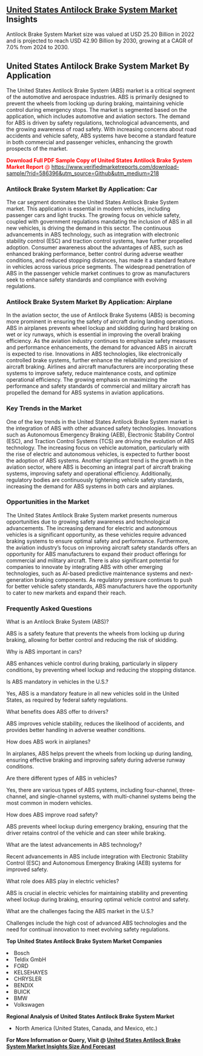 <h2><a href="https://www.verifiedmarketreports.com/download-sample/?rid=586396&amp;utm_source=Github&amp;utm_medium=218" target="_blank">United States Antilock Brake System Market</a> Insights</h2><p>Antilock Brake System Market size was valued at USD 25.20 Billion in 2022 and is projected to reach USD 42.90 Billion by 2030, growing at a CAGR of 7.0% from 2024 to 2030.</p><p> <h2>United States Antilock Brake System Market By Application</h2> <p>The United States Antilock Brake System (ABS) market is a critical segment of the automotive and aerospace industries. ABS is primarily designed to prevent the wheels from locking up during braking, maintaining vehicle control during emergency stops. The market is segmented based on the application, which includes automotive and aviation sectors. The demand for ABS is driven by safety regulations, technological advancements, and the growing awareness of road safety. With increasing concerns about road accidents and vehicle safety, ABS systems have become a standard feature in both commercial and passenger vehicles, enhancing the growth prospects of the market. <p><span class=""><span style="color: #ff0000;"><strong>Download Full PDF Sample Copy of United States Antilock Brake System Market Report</strong> @ </span><a href="https://www.verifiedmarketreports.com/download-sample/?rid=586396&amp;utm_source=Github&amp;utm_medium=218" target="_blank">https://www.verifiedmarketreports.com/download-sample/?rid=586396&amp;utm_source=Github&amp;utm_medium=218</a></span></p></p> <h3>Antilock Brake System Market By Application: Car</h3> <p>The car segment dominates the United States Antilock Brake System market. This application is essential in modern vehicles, including passenger cars and light trucks. The growing focus on vehicle safety, coupled with government regulations mandating the inclusion of ABS in all new vehicles, is driving the demand in this sector. The continuous advancements in ABS technology, such as integration with electronic stability control (ESC) and traction control systems, have further propelled adoption. Consumer awareness about the advantages of ABS, such as enhanced braking performance, better control during adverse weather conditions, and reduced stopping distances, has made it a standard feature in vehicles across various price segments. The widespread penetration of ABS in the passenger vehicle market continues to grow as manufacturers seek to enhance safety standards and compliance with evolving regulations.</p> <h3>Antilock Brake System Market By Application: Airplane</h3> <p>In the aviation sector, the use of Antilock Brake Systems (ABS) is becoming more prominent in ensuring the safety of aircraft during landing operations. ABS in airplanes prevents wheel lockup and skidding during hard braking on wet or icy runways, which is essential in improving the overall braking efficiency. As the aviation industry continues to emphasize safety measures and performance enhancements, the demand for advanced ABS in aircraft is expected to rise. Innovations in ABS technologies, like electronically controlled brake systems, further enhance the reliability and precision of aircraft braking. Airlines and aircraft manufacturers are incorporating these systems to improve safety, reduce maintenance costs, and optimize operational efficiency. The growing emphasis on maximizing the performance and safety standards of commercial and military aircraft has propelled the demand for ABS systems in aviation applications.</p> <h3>Key Trends in the Market</h3> <p>One of the key trends in the United States Antilock Brake System market is the integration of ABS with other advanced safety technologies. Innovations such as Autonomous Emergency Braking (AEB), Electronic Stability Control (ESC), and Traction Control Systems (TCS) are driving the evolution of ABS technology. The increasing focus on vehicle automation, particularly with the rise of electric and autonomous vehicles, is expected to further boost the adoption of ABS systems. Another significant trend is the growth in the aviation sector, where ABS is becoming an integral part of aircraft braking systems, improving safety and operational efficiency. Additionally, regulatory bodies are continuously tightening vehicle safety standards, increasing the demand for ABS systems in both cars and airplanes.</p> <h3>Opportunities in the Market</h3> <p>The United States Antilock Brake System market presents numerous opportunities due to growing safety awareness and technological advancements. The increasing demand for electric and autonomous vehicles is a significant opportunity, as these vehicles require advanced braking systems to ensure optimal safety and performance. Furthermore, the aviation industry’s focus on improving aircraft safety standards offers an opportunity for ABS manufacturers to expand their product offerings for commercial and military aircraft. There is also significant potential for companies to innovate by integrating ABS with other emerging technologies, such as AI-based predictive maintenance systems and next-generation braking components. As regulatory pressure continues to push for better vehicle safety standards, ABS manufacturers have the opportunity to cater to new markets and expand their reach.</p> <h3>Frequently Asked Questions</h3> <p>What is an Antilock Brake System (ABS)?</p> <p>ABS is a safety feature that prevents the wheels from locking up during braking, allowing for better control and reducing the risk of skidding.</p> <p>Why is ABS important in cars?</p> <p>ABS enhances vehicle control during braking, particularly in slippery conditions, by preventing wheel lockup and reducing the stopping distance.</p> <p>Is ABS mandatory in vehicles in the U.S.?</p> <p>Yes, ABS is a mandatory feature in all new vehicles sold in the United States, as required by federal safety regulations.</p> <p>What benefits does ABS offer to drivers?</p> <p>ABS improves vehicle stability, reduces the likelihood of accidents, and provides better handling in adverse weather conditions.</p> <p>How does ABS work in airplanes?</p> <p>In airplanes, ABS helps prevent the wheels from locking up during landing, ensuring effective braking and improving safety during adverse runway conditions.</p> <p>Are there different types of ABS in vehicles?</p> <p>Yes, there are various types of ABS systems, including four-channel, three-channel, and single-channel systems, with multi-channel systems being the most common in modern vehicles.</p> <p>How does ABS improve road safety?</p> <p>ABS prevents wheel lockup during emergency braking, ensuring that the driver retains control of the vehicle and can steer while braking.</p> <p>What are the latest advancements in ABS technology?</p> <p>Recent advancements in ABS include integration with Electronic Stability Control (ESC) and Autonomous Emergency Braking (AEB) systems for improved safety.</p> <p>What role does ABS play in electric vehicles?</p> <p>ABS is crucial in electric vehicles for maintaining stability and preventing wheel lockup during braking, ensuring optimal vehicle control and safety.</p> <p>What are the challenges facing the ABS market in the U.S.?</p> <p>Challenges include the high cost of advanced ABS technologies and the need for continual innovation to meet evolving safety regulations.</p> </p><p><strong>Top United States Antilock Brake System Market Companies</strong></p><div data-test-id=""><p><li>Bosch</li><li> Teldix GmbH</li><li> FORD</li><li> KELSEHAYES</li><li> CHRYSLER</li><li> BENDIX</li><li> BUICK</li><li> BMW</li><li> Volkswagen</li></p><div><strong>Regional Analysis of&nbsp;United States Antilock Brake System Market</strong></div><ul><li dir="ltr"><p dir="ltr">North America&nbsp;(United States, Canada, and Mexico, etc.)</p></li></ul><p><strong>For More Information or Query, Visit @&nbsp;</strong><strong><a href="https://www.verifiedmarketreports.com/product/antilock-brake-system-market/?utm_source=Github&amp;utm_medium=218" target="_blank">United States Antilock Brake System Market Insights Size And Forecast</a></strong></p></div>
